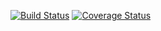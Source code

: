 [![Build Status](https://img.shields.io/travis/pennsignals/aptos.svg?style=flat-square)](https://travis-ci.org/pennsignals/aptos) [![Coverage Status](https://img.shields.io/coveralls/pennsignals/aptos.svg?style=flat-square)](https://coveralls.io/github/pennsignals/aptos)
